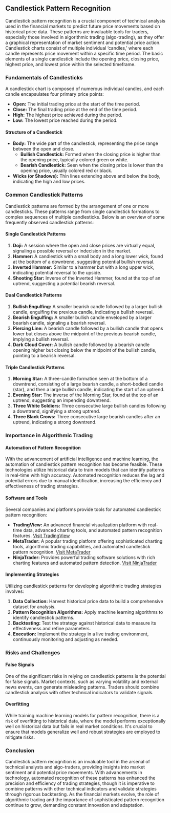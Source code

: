 ## Candlestick Pattern Recognition

Candlestick pattern recognition is a crucial component of technical analysis used in the financial markets to predict future price movements based on historical price data. These patterns are invaluable tools for traders, especially those involved in algorithmic trading (algo-trading), as they offer a graphical representation of market sentiment and potential price action. Candlestick charts consist of multiple individual ‘candles,’ where each candle represents price movement within a specific time period. The basic elements of a single candlestick include the opening price, closing price, highest price, and lowest price within the selected timeframe.

### Fundamentals of Candlesticks

A candlestick chart is composed of numerous individual candles, and each candle encapsulates four primary price points:

- **Open:** The initial trading price at the start of the time period.
- **Close:** The final trading price at the end of the time period.
- **High:** The highest price achieved during the period.
- **Low:** The lowest price reached during the period.

#### Structure of a Candlestick

- **Body:** The wide part of the candlestick, representing the price range between the open and close.
  - **Bullish Candlestick:** Formed when the closing price is higher than the opening price, typically colored green or white.
  - **Bearish Candlestick:** Seen when the closing price is lower than the opening price, usually colored red or black.
- **Wicks (or Shadows):** Thin lines extending above and below the body, indicating the high and low prices.

### Common Candlestick Patterns

Candlestick patterns are formed by the arrangement of one or more candlesticks. These patterns range from single candlestick formations to complex sequences of multiple candlesticks. Below is an overview of some frequently observed candlestick patterns:

#### Single Candlestick Patterns

1. **Doji:** A session where the open and close prices are virtually equal, signaling a possible reversal or indecision in the market.
2. **Hammer:** A candlestick with a small body and a long lower wick, found at the bottom of a downtrend, suggesting potential bullish reversal.
3. **Inverted Hammer:** Similar to a hammer but with a long upper wick, indicating potential reversal to the upside.
4. **Shooting Star:** Inverse of the Inverted Hammer, found at the top of an uptrend, suggesting a potential bearish reversal.

#### Dual Candlestick Patterns

1. **Bullish Engulfing:** A smaller bearish candle followed by a larger bullish candle, engulfing the previous candle, indicating a bullish reversal.
2. **Bearish Engulfing:** A smaller bullish candle enveloped by a larger bearish candle, signaling a bearish reversal.
3. **Piercing Line:** A bearish candle followed by a bullish candle that opens lower but closes above the midpoint of the previous bearish candle, implying a bullish reversal.
4. **Dark Cloud Cover:** A bullish candle followed by a bearish candle opening higher but closing below the midpoint of the bullish candle, pointing to a bearish reversal.

#### Triple Candlestick Patterns

1. **Morning Star:** A three-candle formation seen at the bottom of a downtrend, consisting of a large bearish candle, a short-bodied candle (star), and then a large bullish candle, indicating the start of an uptrend.
2. **Evening Star:** The inverse of the Morning Star, found at the top of an uptrend, suggesting an impending downtrend.
3. **Three White Soldiers:** Three consecutive large bullish candles following a downtrend, signifying a strong uptrend.
4. **Three Black Crows:** Three consecutive large bearish candles after an uptrend, indicating a strong downtrend.

### Importance in Algorithmic Trading

#### Automation of Pattern Recognition

With the advancement of artificial intelligence and machine learning, the automation of candlestick pattern recognition has become feasible. These technologies utilize historical data to train models that can identify patterns in real-time with high accuracy. Automated recognition reduces the lag and potential errors due to manual identification, increasing the efficiency and effectiveness of trading strategies.

#### Software and Tools

Several companies and platforms provide tools for automated candlestick pattern recognition:

- **TradingView:** An advanced financial visualization platform with real-time data, advanced charting tools, and automated pattern recognition features. [Visit TradingView](https://www.tradingview.com/)
- **MetaTrader:** A popular trading platform offering sophisticated charting tools, algorithmic trading capabilities, and automated candlestick pattern recognition. [Visit MetaTrader](https://www.metatrader4.com/)
- **NinjaTrader:** Provides powerful trading software solutions with rich charting features and automated pattern detection. [Visit NinjaTrader](https://ninjatrader.com/)

#### Implementing Strategies

Utilizing candlestick patterns for developing algorithmic trading strategies involves:

1. **Data Collection:** Harvest historical price data to build a comprehensive dataset for analysis.
2. **Pattern Recognition Algorithms:** Apply machine learning algorithms to identify candlestick patterns.
3. **Backtesting:** Test the strategy against historical data to measure its effectiveness and refine parameters.
4. **Execution:** Implement the strategy in a live trading environment, continuously monitoring and adjusting as needed.

### Risks and Challenges

#### False Signals

One of the significant risks in relying on candlestick patterns is the potential for false signals. Market contexts, such as varying volatility and external news events, can generate misleading patterns. Traders should combine candlestick analysis with other technical indicators to validate signals.

#### Overfitting

While training machine learning models for pattern recognition, there is a risk of overfitting to historical data, where the model performs exceptionally well on historical data but fails in real market conditions. It's crucial to ensure that models generalize well and robust strategies are employed to mitigate risks.

### Conclusion

Candlestick pattern recognition is an invaluable tool in the arsenal of technical analysts and algo-traders, providing insights into market sentiment and potential price movements. With advancements in technology, automated recognition of these patterns has enhanced the precision and efficiency of trading strategies, though it is imperative to combine patterns with other technical indicators and validate strategies through rigorous backtesting. As the financial markets evolve, the role of algorithmic trading and the importance of sophisticated pattern recognition continue to grow, demanding constant innovation and adaptation.
